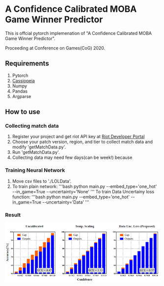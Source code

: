 # A Confidence Calibrated MOBA Game Winner Predictor

This is offcial pytorch implemenation of "A Confidence Calibrated MOBA Game Winner Predictor".

Proceeding at Conference on Games(CoG) 2020.

## Requirements

1. Pytorch
2. [Cassiopeia](https://github.com/meraki-analytics/cassiopeia)
3. Numpy
4. Pandas
5. Argparse

## How to use

### Collecting match data
1. Register your project and get riot API key at [Riot Developer Portal](https://developer.riotgames.com/docs/portal)
2. Choose your patch version, region, and tier to collect match data and modify 'getMatchData.py'. 
3. Run 'getMatchData.py'.
4. Collecting data may need few days(can be week!) because 

### Training Neural Network
1. Move csv files to './LOLData'.
2. To train plain network:
'''bash
python main.py --embed_type='one_hot' --in_game=True --uncertainty='None'
'''
To train Data Uncertainy loss function:
'''bash
python main.py --embed_type='one_hot' --in_game=True --uncertainty='Data'
'''

### Result
![Experiment Result](./rel_diag.PNG)